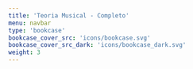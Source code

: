 ```yaml
---
title: 'Teoria Musical - Completo'
menu: navbar
type: 'bookcase'
bookcase_cover_src: 'icons/bookcase.svg'
bookcase_cover_src_dark: 'icons/bookcase_dark.svg'
weight: 3
---
```

